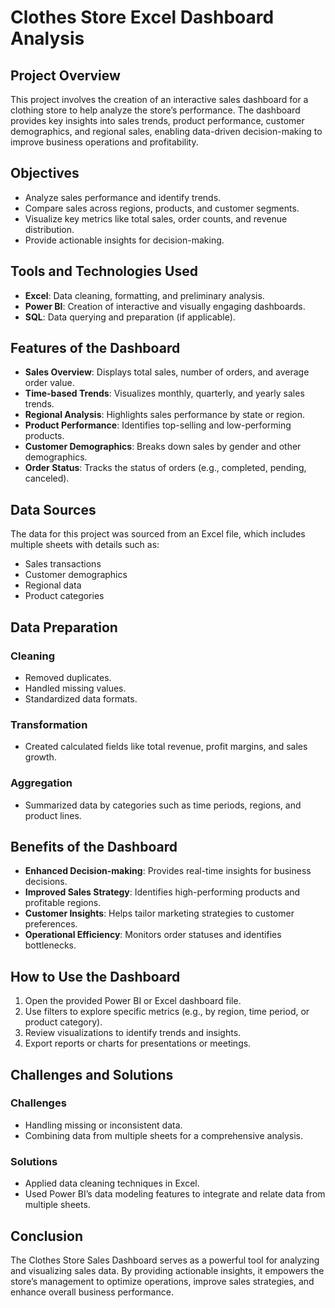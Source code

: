 # Clothes Store Excel Dashboard Analysis

## Project Overview

This project involves the creation of an interactive sales dashboard for a clothing store to help analyze the store’s performance. The dashboard provides key insights into sales trends, product performance, customer demographics, and regional sales, enabling data-driven decision-making to improve business operations and profitability.

## Objectives

- Analyze sales performance and identify trends.
- Compare sales across regions, products, and customer segments.
- Visualize key metrics like total sales, order counts, and revenue distribution.
- Provide actionable insights for decision-making.

## Tools and Technologies Used

- **Excel**: Data cleaning, formatting, and preliminary analysis.
- **Power BI**: Creation of interactive and visually engaging dashboards.
- **SQL**: Data querying and preparation (if applicable).

## Features of the Dashboard

- **Sales Overview**: Displays total sales, number of orders, and average order value.
- **Time-based Trends**: Visualizes monthly, quarterly, and yearly sales trends.
- **Regional Analysis**: Highlights sales performance by state or region.
- **Product Performance**: Identifies top-selling and low-performing products.
- **Customer Demographics**: Breaks down sales by gender and other demographics.
- **Order Status**: Tracks the status of orders (e.g., completed, pending, canceled).

## Data Sources

The data for this project was sourced from an Excel file, which includes multiple sheets with details such as:

- Sales transactions
- Customer demographics
- Regional data
- Product categories

## Data Preparation

### Cleaning

- Removed duplicates.
- Handled missing values.
- Standardized data formats.

### Transformation

- Created calculated fields like total revenue, profit margins, and sales growth.

### Aggregation

- Summarized data by categories such as time periods, regions, and product lines.

## Benefits of the Dashboard

- **Enhanced Decision-making**: Provides real-time insights for business decisions.
- **Improved Sales Strategy**: Identifies high-performing products and profitable regions.
- **Customer Insights**: Helps tailor marketing strategies to customer preferences.
- **Operational Efficiency**: Monitors order statuses and identifies bottlenecks.

## How to Use the Dashboard

1. Open the provided Power BI or Excel dashboard file.
2. Use filters to explore specific metrics (e.g., by region, time period, or product category).
3. Review visualizations to identify trends and insights.
4. Export reports or charts for presentations or meetings.

## Challenges and Solutions

### Challenges

- Handling missing or inconsistent data.
- Combining data from multiple sheets for a comprehensive analysis.

### Solutions

- Applied data cleaning techniques in Excel.
- Used Power BI’s data modeling features to integrate and relate data from multiple sheets.

## Conclusion

The Clothes Store Sales Dashboard serves as a powerful tool for analyzing and visualizing sales data. By providing actionable insights, it empowers the store’s management to optimize operations, improve sales strategies, and enhance overall business performance.


